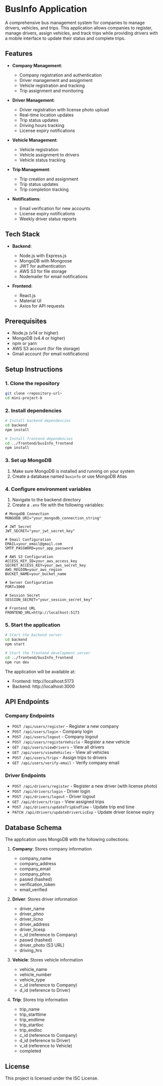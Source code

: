 # BusInfo Application

A comprehensive bus management system for companies to manage drivers, vehicles, and trips. This application allows companies to register, manage drivers, assign vehicles, and track trips while providing drivers with a mobile interface to update their status and complete trips.

## Features

- **Company Management**:

  - Company registration and authentication
  - Driver management and assignment
  - Vehicle registration and tracking
  - Trip assignment and monitoring

- **Driver Management**:

  - Driver registration with license photo upload
  - Real-time location updates
  - Trip status updates
  - Driving hours tracking
  - License expiry notifications

- **Vehicle Management**:

  - Vehicle registration
  - Vehicle assignment to drivers
  - Vehicle status tracking

- **Trip Management**:

  - Trip creation and assignment
  - Trip status updates
  - Trip completion tracking

- **Notifications**:
  - Email verification for new accounts
  - License expiry notifications
  - Weekly driver status reports

## Tech Stack

- **Backend**:

  - Node.js with Express.js
  - MongoDB with Mongoose
  - JWT for authentication
  - AWS S3 for file storage
  - Nodemailer for email notifications

- **Frontend**:
  - React.js
  - Material UI
  - Axios for API requests

## Prerequisites

- Node.js (v14 or higher)
- MongoDB (v4.4 or higher)
- npm or yarn
- AWS S3 account (for file storage)
- Gmail account (for email notifications)

## Setup Instructions

### 1. Clone the repository

```bash
git clone <repository-url>
cd mini-project-b
```

### 2. Install dependencies

```bash
# Install backend dependencies
cd backend
npm install

# Install frontend dependencies
cd ../frontend/busInfo_frontend
npm install
```

### 3. Set up MongoDB

1. Make sure MongoDB is installed and running on your system
2. Create a database named `businfo` or use MongoDB Atlas

### 4. Configure environment variables

1. Navigate to the backend directory
2. Create a `.env` file with the following variables:

```
# MongoDB Connection
MONGODB_URI="your_mongodb_connection_string"

# JWT Secret
JWT_SECRET="your_jwt_secret_key"

# Email Configuration
EMAIL=your_email@gmail.com
SMTP_PASSWORD=your_app_password

# AWS S3 Configuration
ACCESS_KEY_ID=your_aws_access_key
SECRET_ACCESS_KEY=your_aws_secret_key
AWS_REGION=your_aws_region
BUCKET_NAME=your_bucket_name

# Server Configuration
PORT=3000

# Session Secret
SESSION_SECRET="your_session_secret_key"

# Frontend URL
FRONTEND_URL=http://localhost:5173
```

### 5. Start the application

```bash
# Start the backend server
cd backend
npm start

# Start the frontend development server
cd ../frontend/busInfo_frontend
npm run dev
```

The application will be available at:

- Frontend: http://localhost:5173
- Backend: http://localhost:3000

## API Endpoints

### Company Endpoints

- `POST /api/users/register` - Register a new company
- `POST /api/users/login` - Company login
- `POST /api/users/logout` - Company logout
- `POST /api/users/registerVehicle` - Register a new vehicle
- `GET /api/users/viewDrivers` - View all drivers
- `GET /api/users/viewVehicles` - View all vehicles
- `POST /api/users/trips` - Assign trips to drivers
- `GET /api/users/verify-email` - Verify company email

### Driver Endpoints

- `POST /api/drivers/register` - Register a new driver (with license photo)
- `POST /api/drivers/login` - Driver login
- `POST /api/drivers/logout` - Driver logout
- `GET /api/drivers/trips` - View assigned trips
- `POST /api/drivers/updateTripEndTime` - Update trip end time
- `PATCH /api/drivers/updateDriverLicExp` - Update driver license expiry

## Database Schema

The application uses MongoDB with the following collections:

1. **Company**: Stores company information

   - company_name
   - company_address
   - company_email
   - company_phno
   - paswd (hashed)
   - verification_token
   - email_verified

2. **Driver**: Stores driver information

   - driver_name
   - driver_phno
   - driver_licno
   - driver_address
   - driver_licesp
   - c_id (reference to Company)
   - paswd (hashed)
   - driver_photo (S3 URL)
   - driving_hrs

3. **Vehicle**: Stores vehicle information

   - vehicle_name
   - vehicle_number
   - vehicle_type
   - c_id (reference to Company)
   - d_id (reference to Driver)

4. **Trip**: Stores trip information
   - trip_name
   - trip_starttime
   - trip_endtime
   - trip_startloc
   - trip_endloc
   - c_id (reference to Company)
   - d_id (reference to Driver)
   - v_id (reference to Vehicle)
   - completed

## License

This project is licensed under the ISC License.

